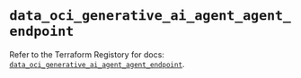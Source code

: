 # `data_oci_generative_ai_agent_agent_endpoint`

Refer to the Terraform Registory for docs: [`data_oci_generative_ai_agent_agent_endpoint`](https://registry.terraform.io/providers/oracle/oci/6.18.0/docs/data-sources/generative_ai_agent_agent_endpoint).
